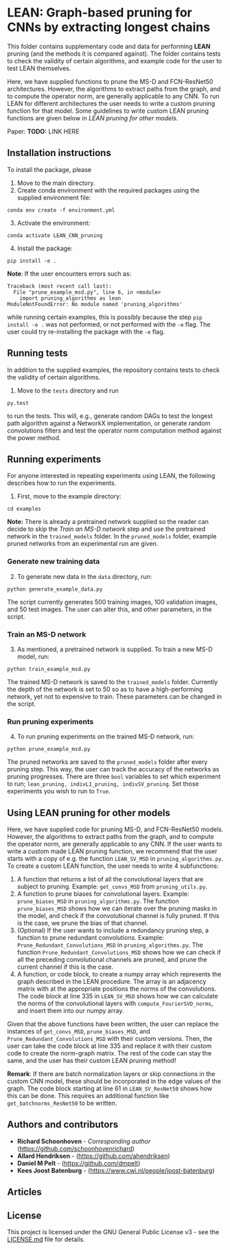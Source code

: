 # LEAN: Graph-based pruning for CNNs by extracting longest chains

This folder contains supplementary code and data for performing **LEAN** pruning (and the methods it is compared against). The folder contains tests to check the validity of certain algorithms, and example code for the user to test LEAN themselves. 

Here, we have supplied functions to prune the MS-D and FCN-ResNet50 architectures. However, the algorithms to extract paths from the graph, and to compute the operator norm, are generally applicable to any CNN. To run LEAN for different architectures the user needs to write a custom pruning function for that model. Some guidelines to write custom LEAN pruning functions are given below in *LEAN pruning for other models*.

Paper:
**TODO:** LINK HERE

## Installation instructions
To install the package, please

1. Move to the main directory.
2. Create conda environment with the required packages using the supplied environment file:
```
conda env create -f environment.yml
```
3. Activate the environment:
```
conda activate LEAN_CNN_pruning
```
4. Install the package:
```
pip install -e .
```
**Note**: If the user encounters errors such as:
```
Traceback (most recent call last):
  File "prune_example_msd.py", line 6, in <module>
    import pruning_algorithms as lean
ModuleNotFoundError: No module named 'pruning_algorithms'
```
while running certain examples, this is possibly because the step `pip install -e .` was not performed, or not performed with the `-e` flag. The user could try re-installing the package with the `-e` flag.


## Running tests
In addition to the supplied examples, the repository contains tests to check the validity of certain algorithms. 

1. Move to the `tests` directory and run
```
py.test
```
to run the tests. This will, e.g., generate random DAGs to test the longest path algorithm against a NetworkX implementation, or generate random convolutions filters and test the operator norm computation method against the power method.


## Running experiments
For anyone interested in repeating experiments using LEAN, the following describes how to run the experiments. 

1. First, move to the example directory:
```
cd examples
```
**Note:** There is already a pretrained network supplied so the reader can decide to skip the *Train an MS-D network* step and use the pretrained network in the `trained_models` folder. In the `pruned_models` folder, example pruned networks from an experimental run are given.


### Generate new training data

2. To generate new data in the `data` directory, run:
```
python generate_example_data.py
```
The script currently generates 500 training images, 100 validation images, and 50 test images. The user can alter this, and other parameters, in the script.


### Train an MS-D network
3. As mentioned, a pretrained network is supplied. To train a new MS-D model, run:
```
python train_example_msd.py
```
The trained MS-D network is saved to the `trained_models` folder. Currently the depth of the network is set to 50 so as to have a high-performing network, yet not to expensive to train. These parameters can be changed in the script.


### Run pruning experiments
4. To run pruning experiments on the trained MS-D network, run:
```
python prune_example_msd.py
```
The pruned networks are saved to the `pruned_models` folder after every pruning step. This way, the user can track the accuracy of the networks as pruning progresses. There are three `bool` variables to set which experiment to run; `lean_pruning, indivL1_pruning, indivSV_pruning`. Set those experiments you wish to run to `True`.

## Using LEAN pruning for other models
Here, we have supplied code for pruning MS-D, and FCN-ResNet50 models. However, the algorithms to extract paths from the graph, and to compute the operator norm, are generally applicable to any CNN. If the user wants to write a custom made LEAN pruning function, we recommend that the user starts with a copy of e.g. the function `LEAN_SV_MSD` in `pruning_algorithms.py`. To create a custom LEAN function, the user needs to write 4 subfunctions:

1. A function that returns a list of all the convolutional layers that are subject to pruning. Example: `get_convs_MSD` from `pruning_utils.py`.
2. A function to prune biases for convolutional layers. Example: `prune_biases_MSD` in `pruning_algorithms.py`. The function `prune_biases_MSD` shows how we can iterate over the pruning masks in the model, and check if the convolutional channel is fully pruned. If this is the case, we prune the bias of that channel.
3. (Optional) If the user wants to include a redundancy pruning step, a function to prune redundant convolutions. Example: `Prune_Redundant_Convolutions_MSD` in `pruning_algorithms.py`. The function `Prune_Redundant_Convolutions_MSD` shows how we can check if all the preceding convolutional channels are pruned, and prune the current channel if this is the case.
4. A function, or code block, to create a numpy array which represents the graph described in the LEAN procedure. The array is an adjacency matrix with at the appropriate positions the norms of the convolutions. The code block at line 335 in `LEAN_SV_MSD` shows how we can calculate the norms of the convolutional layers with `compute_FourierSVD_norms`, and insert them into our numpy array.

Given that the above functions have been written, the user can replace the instances of `get_convs_MSD`, `prune_biases_MSD`, and `Prune_Redundant_Convolutions_MSD` with their custom versions. Then, the user can take the code block at line 335 and replace it with their custom code to create the norm-graph matrix. The rest of the code can stay the same, and the user has their custom LEAN pruning method!

**Remark**: If there are batch normalization layers or skip connections in the custom CNN model, these should be incorporated in the edge values of the graph. The code block starting at line 61 in `LEAN_SV_ResNet50` shows how this can be done. This requires an additional function like `get_batchnorms_ResNet50` to be written.


## Authors and contributors
* **Richard Schoonhoven** - *Corresponding author* (https://github.com/schoonhovenrichard)
* **Allard Hendriksen** - (https://github.com/ahendriksen)
* **Daniel M Pelt** - (https://github.com/dmpelt)
* **Kees Joost Batenburg** - (https://www.cwi.nl/people/joost-batenburg)

## Articles
<!---
<a id="1">[1]</a> 
Thierens, Dirk (2010).
The linkage tree genetic algorithm.
International Conference on Parallel Problem Solving from Nature. Springer, Berlin, Heidelberg, 2010.
-->

## License

This project is licensed under the GNU General Public License v3 - see the [LICENSE.md](LICENSE.md) file for details.
